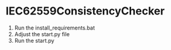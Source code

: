 # IEC62559ConsistencyChecker

1. Run the install_requirements.bat
2. Adjust the start.py file
3. Run the start.py
